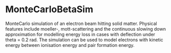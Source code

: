 # MonteCarloBetaSim
MonteCarlo simulation of an electron beam hitting solid matter. Physical features include moeller-, mott-scattering and the continuous slowing down approximation for modelling energy loss in cases with deflection under theta = 0.2 rad. The simulation can be used to model electrons with kinetic energy between ionisation energy and pair formation energy.
